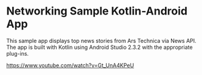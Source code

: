 # Networking Sample Kotlin-Android App
This sample app displays top news stories from Ars Technica via News API. The app is built with Kotlin using Android Studio 2.3.2 with the appropriate plug-ins.

https://www.youtube.com/watch?v=Gt_UnA4KPeU
